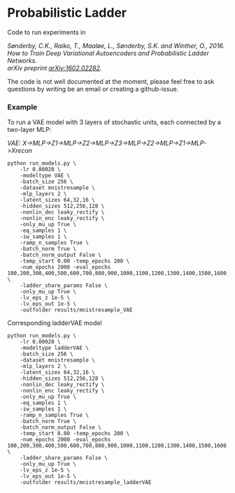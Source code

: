 # Probabilistic Ladder
Code to run experiments in

*Sønderby, C.K., Raiko, T., Maaløe, L., Sønderby, S.K. and Winther, O., 2016.*  
*How to Train Deep Variational Autoencoders and Probabilistic Ladder Networks.*  
*arXiv preprint [arXiv:1602.02282](http://arxiv.org/abs/1602.02282).*  

The code is not well documented at the moment, please feel free to ask questions by writing be an email or creating a github-issue.

### Example
To run a VAE model with 3 layers of stochastic units, each connected by a two-layer MLP:

*VAE: X->MLP->Z1->MLP->Z2->MLP->Z3->MLP->Z2->MLP->Z1->MLP->Xrecon*

```
python run_models.py \
	-lr 0.00020 \
	-modeltype VAE \
	-batch_size 256 \
	-dataset mnistresample \
	-mlp_layers 2 \
	-latent_sizes 64,32,16 \
	-hidden_sizes 512,256,128 \
	-nonlin_dec leaky_rectify \
	-nonlin_enc leaky_rectify \
	-only_mu_up True \
	-eq_samples 1 \
	-iw_samples 1 \
	-ramp_n_samples True \
	-batch_norm True \
	-batch_norm_output False \
	-temp_start 0.00 -temp_epochs 200 \
	-num_epochs 2000 -eval_epochs 100,200,300,400,500,600,700,800,900,1000,1100,1200,1300,1400,1500,1600,1700,1800,1900,2000 \
	-ladder_share_params False \
	-only_mu_up True \
	-lv_eps_z 1e-5 \
	-lv_eps_out 1e-5 \
	-outfolder results/mnistresample_VAE
```

Corresponding ladderVAE model

```
python run_models.py \
	-lr 0.00020 \
	-modeltype ladderVAE \
	-batch_size 256 \
	-dataset mnistresample \
	-mlp_layers 2 \
	-latent_sizes 64,32,16 \
	-hidden_sizes 512,256,128 \
	-nonlin_dec leaky_rectify \
	-nonlin_enc leaky_rectify \
	-only_mu_up True \
	-eq_samples 1 \
	-iw_samples 1 \
	-ramp_n_samples True \
	-batch_norm True \
	-batch_norm_output False \
	-temp_start 0.00 -temp_epochs 200 \
	-num_epochs 2000 -eval_epochs 100,200,300,400,500,600,700,800,900,1000,1100,1200,1300,1400,1500,1600,1700,1800,1900,2000 \
	-ladder_share_params False \
	-only_mu_up True \
	-lv_eps_z 1e-5 \
	-lv_eps_out 1e-5 \
	-outfolder results/mnistresample_ladderVAE
```
